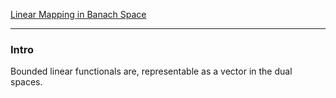 [Linear Mapping in Banach Space](Linear%20Mapping%20in%20Banach%20Space.md)


---
### **Intro**

Bounded linear functionals are, representable as a vector in the dual spaces. 


